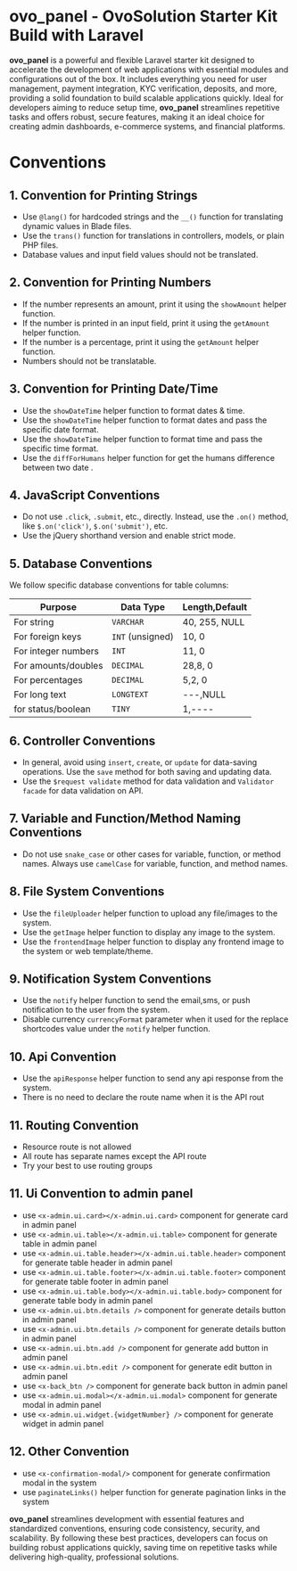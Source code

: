 # ovo_panel - OvoSolution Starter Kit Build with Laravel

**ovo_panel** is a powerful and flexible Laravel starter kit designed to accelerate the development of web applications with essential modules and configurations out of the box. It includes everything you need for user management, payment integration, KYC verification, deposits, and more, providing a solid foundation to build scalable applications quickly. Ideal for developers aiming to reduce setup time, **ovo_panel** streamlines repetitive tasks and offers robust, secure features, making it an ideal choice for creating admin dashboards, e-commerce systems, and financial platforms.

# Conventions

## 1. Convention for Printing Strings

- Use `@lang()` for hardcoded strings and the `__()` function for translating dynamic values in Blade files.
- Use the `trans()` function for translations in controllers, models, or plain PHP files.
- Database values and input field values should not be translated.

## 2. Convention for Printing Numbers

- If the number represents an amount, print it using the `showAmount` helper function.
- If the number is printed in an input field, print it using the `getAmount` helper function.
- If the number is a percentage, print it using the `getAmount` helper function.
- Numbers should not be translatable.

## 3. Convention for Printing Date/Time

- Use the `showDateTime` helper function to format dates & time.
- Use the `showDateTime` helper function to format dates and pass the specific date format.
- Use the `showDateTime` helper function to format time and pass the specific time format.
- Use the `diffForHumans` helper function for get the humans difference between two date .

## 4. JavaScript Conventions

- Do not use `.click`, `.submit`, etc., directly. Instead, use the `.on()` method, like `$.on('click')`, `$.on('submit')`, etc.
- Use the jQuery shorthand version and enable strict mode.

## 5. Database Conventions

We follow specific database conventions for table columns:

| Purpose             | Data Type        | Length,Default |
| ------------------- | ---------------- | -------------- |
| For string          | `VARCHAR`        | 40, 255, NULL  |
| For foreign keys    | `INT` (unsigned) | 10, 0          |
| For integer numbers | `INT`            | 11, 0          |
| For amounts/doubles | `DECIMAL`        | 28,8, 0        |
| For percentages     | `DECIMAL`        | 5,2, 0         |
| For long text       | `LONGTEXT`       | ---,NULL       |
| for status/boolean  | `TINY`           | 1,----         |

## 6. Controller Conventions

- In general, avoid using `insert`, `create`, or `update` for data-saving operations. Use the `save` method for both saving and updating data.
- Use the `$request validate` method for data validation and `Validator facade` for data validation on API.

## 7. Variable and Function/Method Naming Conventions

- Do not use `snake_case` or other cases for variable, function, or method names. Always use `camelCase` for variable, function, and method names.

## 8. File System Conventions

- Use the `fileUploader` helper function to upload any file/images to the system.
- Use the `getImage` helper function to display any image to the system.
- Use the `frontendImage` helper function to display any frontend image to the system or web template/theme.

## 9. Notification System Conventions

- Use the `notify` helper function to send the email,sms, or push notification to the user from the system.
- Disable currency `currencyFormat` parameter when it used for the replace shortcodes value under the `notify` helper function.

## 10. Api Convention

- Use the `apiResponse` helper function to send any api response from the system.
- There is no need to declare the route name when it is the API rout

## 11. Routing Convention

- Resource route is not allowed
- All route has separate names except the API route
- Try your best to use routing groups

## 11. Ui Convention to admin panel

- use `<x-admin.ui.card></x-admin.ui.card>` component for generate card in admin panel
- use `<x-admin.ui.table></x-admin.ui.table>` component for generate table in admin panel
- use `<x-admin.ui.table.header></x-admin.ui.table.header>` component for generate table header in admin panel
- use `<x-admin.ui.table.footer></x-admin.ui.table.footer>` component for generate table footer in admin panel
- use `<x-admin.ui.table.body></x-admin.ui.table.body>` component for generate table body in admin panel
- use `<x-admin.ui.btn.details />` component for generate details button in admin panel
- use `<x-admin.ui.btn.details />` component for generate details button in admin panel
- use `<x-admin.ui.btn.add />` component for generate add button in admin panel
- use `<x-admin.ui.btn.edit />` component for generate edit button in admin panel
- use `<x-back_btn />` component for generate back button in admin panel
- use `<x-admin.ui.modal></x-admin.ui.modal>` component for generate modal in admin panel
- use `<x-admin.ui.widget.{widgetNumber} />` component for generate widget in admin panel

## 12. Other Convention

- use `<x-confirmation-modal/>` component for generate confirmation modal in the system
- use `paginateLinks()` helper function for generate pagination links in the system

**ovo_panel** streamlines development with essential features and standardized conventions, ensuring code consistency, security, and scalability. By following these best practices, developers can focus on building robust applications quickly, saving time on repetitive tasks while delivering high-quality, professional solutions.
